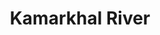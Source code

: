 ---
title: "Kamarkhal River"
title_bn: "কামারখাল নদী"
description: "Kamarkhal river starts from the Chatal river and ends at the Kalni river. It covers Jagannatpur upazila-Derai upazila,Sunamganj. The total length of the river is 35 km."
---